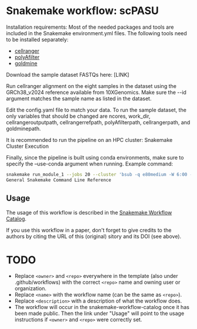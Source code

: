 # Snakemake workflow: scPASU

Installation requirements:
Most of the needed packages and tools are included in the Snakemake environment.yml files. The following tools need to be installed separately:
* [cellranger](https://www.10xgenomics.com/support/software/cell-ranger/latest/tutorials/cr-tutorial-in)
* [polyAfilter](https://github.com/MarekSvob/polyAfilter)
* [goldmine](https://github.com/jeffbhasin/goldmine)

Download the sample dataset FASTQs here: [LINK]

Run cellranger alignment on the eight samples in the dataset using the GRCh38_v2024 reference available from 10XGenomics. Make sure the --id argument matches the sample name as listed in the dataset.

Edit the config.yaml file to match your data. To run the sample dataset, the only variables that should be changed are ncores, work_dir, cellrangeroutputpath, cellrangerrefpath, polyAfilterpath, cellrangerpath, and goldminepath.  

It is recommended to run the pipeline on an HPC cluster: Snakemake Cluster Execution

Finally, since the pipeline is built using conda environments, make sure to specify the –use-conda argument when running. Example command:
```bash
snakemake run_module_1 --jobs 20 --cluster 'bsub -q e80medium -W 6:00 -u AEKrylova@mdanderson.org -n 32 -M 200 -R "rusage[mem=200]"' --use-conda
General Snakemake Command Line Reference
```

## Usage

The usage of this workflow is described in the [Snakemake Workflow Catalog](https://snakemake.github.io/snakemake-workflow-catalog/?usage=<owner>%2F<repo>).

If you use this workflow in a paper, don't forget to give credits to the authors by citing the URL of this (original) <repo>sitory and its DOI (see above).

# TODO

* Replace `<owner>` and `<repo>` everywhere in the template (also under .github/workflows) with the correct `<repo>` name and owning user or organization.
* Replace `<name>` with the workflow name (can be the same as `<repo>`).
* Replace `<description>` with a description of what the workflow does.
* The workflow will occur in the snakemake-workflow-catalog once it has been made public. Then the link under "Usage" will point to the usage instructions if `<owner>` and `<repo>` were correctly set.
